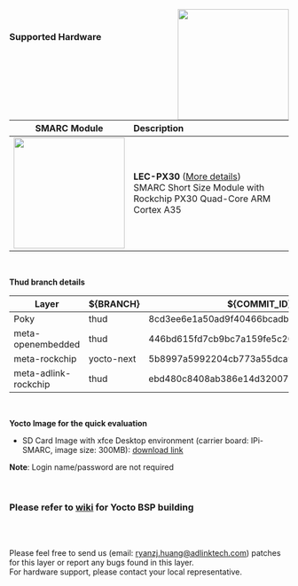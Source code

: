 <img src="https://www.linaro.org/assets/images/projects/yocto-project.png" width="200" align="right">
<br>

### Supported Hardware


|                       SMARC Module                       | Description                                                  |
| :------------------------------------------------------: | :----------------------------------------------------------- |
| <img src="https://cdn.adlinktech.com/webupd/products/images/1790/LEC-PX30_A2_F.jpg" width="200"/> | **LEC-PX30** ([More details](https://www.adlinktech.com/Products/Computer_on_Modules/SMARC/LEC-PX30?lang=en))  <br />     SMARC Short Size Module with Rockchip PX30 Quad-Core ARM Cortex A35<br /> |

<br />

**Thud branch details**

| **Layer**            | ${BRANCH}  | ${COMMIT_ID}                       |
| -------------------- | ---------- | ---------------------------------------- |
| Poky                 | thud       | 8cd3ee6e1a50ad9f40466bcadb236c619c42ef19 |
| meta-openembedded    | thud       | 446bd615fd7cb9bc7a159fe5c2019ed08d1a7a93 |
| meta-rockchip        | yocto-next | 5b8997a5992204cb773a55dca9406c0f95a4d061 |
| meta-adlink-rockchip | thud       | ebd480c8408ab386e14d32007b64c8c2886e279f |

<br />

**Yocto Image for the quick evaluation**

* SD Card Image with xfce Desktop environment (carrier board: IPi-SMARC, image size: 300MB): [download link](https://hq0epm0west0us0storage.blob.core.windows.net/public/SMARC/LEC-PX30/Images/Yocto/LEC-PX30-IPi-SMARC_Yocto-thud-v1.0_SD_20200226.zip)

**Note**: Login name/password are not required 

<br />

### Please refer to [wiki](https://github.com/ADLINK/meta-adlink-rockchip/wiki) for Yocto BSP building

<br>
<br>


Please feel free to send us (email: ryanzj.huang@adlinktech.com) patches for this layer or report any bugs found in this layer. 
<br> For hardware support, please contact your local representative.
